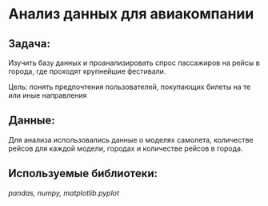 # Анализ данных для авиакомпании 

## Задача: 

Изучить базу данных и проанализировать спрос пассажиров на рейсы в города, где проходят крупнейшие фестивали. 

Цель: понять предпочтения пользователей, покупающих билеты на те или иные направления

## Данные:

Для анализа использовались данные о моделях самолета, количестве рейсов для каждой модели, городах и количестве рейсов в города.


## Используемые библиотеки:

*pandas, numpy, matplotlib.pyplot*
